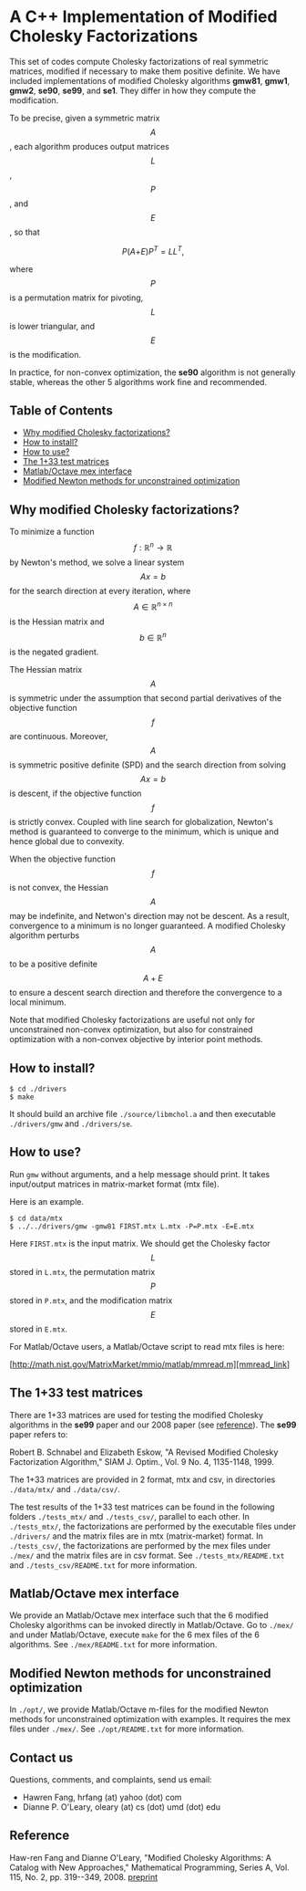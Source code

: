 # A C++ Implementation of Modified Cholesky Factorizations

This set of codes compute Cholesky factorizations of real symmetric matrices,
modified if necessary to make them positive definite.
We have included implementations of modified Cholesky algorithms
**gmw81**, **gmw1**, **gmw2**, **se90**, **se99**, and **se1**.
They differ in how they compute the modification.

To be precise, given a symmetric matrix <span class="math display"><em>A</em></span>, each algorithm produces
output matrices <span class="math display"><em>L</em></span>,
<span class="math display"><em>P</em></span>, and
<span class="math display"><em>E</em></span>, so that

<span class="math display"><em>P</em>(<em>A</em>+<em>E</em>)<em>P</em><sup><em>T</em></sup> = <em>L</em><em>L</em><sup><em>T</em></sup>,</span>

where <span class="math display"><em>P</em></span> is a permutation matrix for pivoting,
<span class="math display"><em>L</em></span> is lower triangular, and
<span class="math display"><em>E</em></span> is the modification.

In practice, for non-convex optimization, the **se90** algorithm is not generally stable,
whereas the other 5 algorithms work fine and recommended.


## Table of Contents

- [Why modified Cholesky factorizations?](#why-modified-cholesky-factorizations)
- [How to install?](#how-to-install)
- [How to use?](#how-to-use)
- [The 1+33 test matrices](#the-133-test-matrices)
- [Matlab/Octave mex interface](#matlaboctave-mex-interface)
- [Modified Newton methods for unconstrained optimization](#modified-newton-methods-for-unconstrained-optimization)


## Why modified Cholesky factorizations?

To minimize a function <span class="math display"><em>f</em> : ℝ<sup><em>n</em></sup> → ℝ</span> by Newton's method,
we solve a linear system <span class="math display"><em>A</em><em>x</em> = <em>b</em></span> for the search direction at every iteration,
where <span class="math display"><em>A</em> ∈ ℝ<sup><em>n</em> × <em>n</em></sup></span>
is the Hessian matrix and <span class="math display"><em>b</em> ∈ ℝ<sup><em>n</em></sup></span> is the negated gradient.

The Hessian matrix <span class="math display"><em>A</em></span> is symmetric
under the assumption that second partial derivatives
of the objective function <span class="math display"><em>f</em></span> are continuous.
Moreover, <span class="math display"><em>A</em></span> is symmetric positive definite (SPD) and the search
direction from solving <span class="math display"><em>A</em><em>x</em> = <em>b</em></span> is descent,
if the objective function <span class="math display"><em>f</em></span> is strictly convex.
Coupled with line search for globalization,
Newton's method is guaranteed to converge to the minimum,
which is unique and hence global due to convexity.

When the objective function <span class="math display"><em>f</em></span> is not convex,
the Hessian <span class="math display"><em>A</em></span> may be indefinite, and
Netwon's direction may not be descent.
As a result, convergence to a minimum is no longer guaranteed.
A modified Cholesky algorithm perturbs <span class="math display"><em>A</em></span> to be a positive definite
<span class="math display"><em>A</em> + <em>E</em></span> to ensure a descent search direction and
therefore the convergence to a local minimum.

Note that modified Cholesky factorizations are useful not only for
unconstrained non-convex optimization, but also for constrained optimization
with a non-convex objective by interior point methods.


## How to install?

```
$ cd ./drivers
$ make
```

It should build an archive file `./source/libmchol.a` and then executable
`./drivers/gmw` and `./drivers/se`.


## How to use?

Run `gmw` without arguments, and a help message should print.
It takes input/output matrices in matrix-market format (mtx file).

Here is an example.
```
$ cd data/mtx
$ ../../drivers/gmw -gmw81 FIRST.mtx L.mtx -P=P.mtx -E=E.mtx
```

Here `FIRST.mtx` is the input matrix.
We should get the Cholesky factor <span class="math display"><em>L</em></span> stored in `L.mtx`,
the permutation matrix <span class="math display"><em>P</em></span> stored in `P.mtx`, and
the modification matrix <span class="math display"><em>E</em></span> stored in `E.mtx`.

For Matlab/Octave users, a Matlab/Octave script to read mtx files is here:

[http://math.nist.gov/MatrixMarket/mmio/matlab/mmread.m][mmread_link]

[mmread_link]: http://math.nist.gov/MatrixMarket/mmio/matlab/mmread.m



## The 1+33 test matrices

There are 1+33 matrices are used for testing the modified Cholesky
algorithms in the **se99** paper and
our 2008 paper (see [reference](#reference)).
The **se99** paper refers to:

Robert B. Schnabel and Elizabeth Eskow,
"A Revised Modified Cholesky Factorization Algorithm,"
SIAM J. Optim., Vol. 9 No. 4, 1135-1148, 1999.

The 1+33 matrices are provided in 2 format, mtx and csv, in directories
`./data/mtx/` and `./data/csv/`.

The test results of the 1+33 test matrices can be found in the following
folders `./tests_mtx/` and `./tests_csv/`, parallel to each other. In
`./tests_mtx/`, the factorizations are performed by the executable files
under `./drivers/` and the matrix files are in mtx (matrix-market) format.
In `./tests_csv/`, the factorizations are performed by the mex files under
`./mex/` and the matrix files are in csv format. See `./tests_mtx/README.txt`
and `./tests_csv/README.txt` for more information.


## Matlab/Octave mex interface

We provide an Matlab/Octave mex interface such that the 6 modified Cholesky
algorithms can be invoked directly in Matlab/Octave. Go to `./mex/` and
under Matlab/Octave, execute `make` for the 6 mex files of the 6 algorithms.
See `./mex/README.txt` for more information.


## Modified Newton methods for unconstrained optimization

In `./opt/`, we provide Matlab/Octave m-files for the modified Newton
methods for unconstrained optimization with examples. It requires the mex
files under `./mex/`. See `./opt/README.txt` for more information.


## Contact us

Questions, comments, and complaints, send us email:
- Hawren Fang,        hrfang (at) yahoo (dot) com
- Dianne P. O'Leary,  oleary (at) cs (dot) umd (dot) edu


## Reference

Haw-ren Fang and Dianne O'Leary,
"Modified Cholesky Algorithms: A Catalog with New Approaches,"
Mathematical Programming, Series A, Vol. 115, No. 2, pp. 319--349, 2008.
[preprint][mchol_preprint]

[mchol_preprint]: https://www.cs.umd.edu/users/oleary/tr/tr4807.pdf
